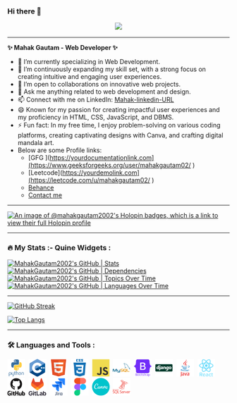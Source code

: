 
<!--
**MahakGautam2002/MahakGautam2002** is a ✨ _special_ ✨ repository because its `README.md` (this file) appears on your GitHub profile.
-->


### Hi there 👋

<div align="center">
  <img src="https://steamuserimages-a.akamaihd.net/ugc/1631947648964785474/81CBA15178466DD47195A239232202E78987B714/?imw=637&imh=358&ima=fit&impolicy=Letterbox&imcolor=%23000000&letterbox=true"/>
</div>

--- 
**✨ Mahak Gautam - Web Developer ✨**

- 🔭 I’m currently specializing in Web Development.
- 🌱 I’m continuously expanding my skill set, with a strong focus on creating intuitive and engaging user experiences.
- 👯 I’m open to collaborations on innovative web projects.
- 💬 Ask me anything related to web development and design.
- 📫 Connect with me on LinkedIn: [Mahak-linkedin-URL](https://www.linkedin.com/in/mahak-gautam-08a97b188/)
- 😄 Known for my passion for creating impactful user experiences and my proficiency in HTML, CSS, JavaScript, and DBMS.
- ⚡ Fun fact: In my free time, I enjoy problem-solving on various coding platforms, creating captivating designs with Canva, and crafting digital mandala art.
- Below are some Profile links:
    - [GFG ](https://yourdocumentationlink.com](https://www.geeksforgeeks.org/user/mahakgautam02/ )
    - [Leetcode](https://yourdemolink.com](https://leetcode.com/u/mahakgautam02/ )
    - [Behance](https://www.behance.net/mahakgautam)
    - [Contact me](mailto:mahakgautam02@gmail.com)

---

[![An image of @mahakgautam2002's Holopin badges, which is a link to view their full Holopin profile](https://holopin.me/mahakgautam2002)](https://holopin.io/@mahakgautam2002)

---
### :fire: My Stats :- Quine Widgets :

[![MahakGautam2002's GitHub | Stats](https://stats.quine.sh/MahakGautam2002/github?theme=dark)](https://quine.sh?utm_source=widgets&utm_campaign=MahakGautam2002)
[![MahakGautam2002's GitHub | Dependencies](https://stats.quine.sh/MahakGautam2002/dependencies?theme=light)](https://quine.sh?utm_source=widgets&utm_campaign=MahakGautam2002)
[![MahakGautam2002's GitHub | Topics Over Time](https://stats.quine.sh/MahakGautam2002/topics-over-time?theme=light)](https://quine.sh?utm_source=widgets&utm_campaign=MahakGautam2002)
[![MahakGautam2002's GitHub | Languages Over Time](https://stats.quine.sh/MahakGautam2002/languages-over-time?theme=dark)](https://quine.sh?utm_source=widgets&utm_campaign=MahakGautam2002)

---

[![GitHub Streak](http://github-readme-streak-stats.herokuapp.com?user=MahakGautam2002&theme=dark&background=000000)](https://git.io/streak-stats)

[![Top Langs](https://github-readme-stats.vercel.app/api/top-langs/?username=MahakGautam2002&layout=compact&theme=vision-friendly-dark)](https://github.com/YOUR_USERNAME/github-readme-stats)


---
### :hammer_and_wrench: Languages and Tools :
<div>
  <img src="https://github.com/devicons/devicon/blob/master/icons/python/python-original-wordmark.svg" title="Python" alt="Python" width="40" height="40"/>&nbsp;
  <img src="https://github.com/devicons/devicon/blob/master/icons/cplusplus/cplusplus-original.svg" title="C++" alt="C++" width="40" height="40"/>&nbsp;
  <img src="https://github.com/devicons/devicon/blob/master/icons/html5/html5-original.svg" title="HTML/HTML5" alt="HTML/HTML5" width="40" height="40"/>&nbsp;
  <img src="https://github.com/devicons/devicon/blob/master/icons/css3/css3-plain-wordmark.svg" title="CSS/CSS3" alt="CSS/CSS3" width="40" height="40"/>&nbsp;
  <img src="https://github.com/devicons/devicon/blob/master/icons/javascript/javascript-original.svg" title="JavaScript" alt="JavaScript" width="40" height="40"/>&nbsp;
  <img src="https://github.com/devicons/devicon/blob/master/icons/mysql/mysql-original-wordmark.svg" title="MySQL" alt="MySQL" width="40" height="40"/>&nbsp;
  <img src="https://github.com/devicons/devicon/blob/master/icons/bootstrap/bootstrap-plain-wordmark.svg" title="Bootstrap" alt="Bootstrap" width="40" height="40"/>&nbsp;
  <img src="https://github.com/devicons/devicon/blob/master/icons/django/django-original.svg" title="Django" alt="Django" width="40" height="40"/>&nbsp;
  <img src="https://github.com/devicons/devicon/blob/master/icons/java/java-original-wordmark.svg" title="Java" alt="Java" width="40" height="40"/>&nbsp;
  <img src="https://github.com/devicons/devicon/blob/master/icons/react/react-original-wordmark.svg" title="React JS" alt="React JS" width="40" height="40"/>&nbsp;
  <img src="https://github.com/devicons/devicon/blob/master/icons/github/github-original-wordmark.svg" title="GitHub" alt="GitHub" width="40" height="40"/>&nbsp;
  <img src="https://github.com/devicons/devicon/blob/master/icons/gitlab/gitlab-original-wordmark.svg" title="GitLab" alt="GitLab" width="40" height="40"/>&nbsp;
  <img src="https://github.com/devicons/devicon/blob/master/icons/jira/jira-original-wordmark.svg" title="JIRA" alt="JIRA" width="40" height="40"/>&nbsp;
  <img src="https://github.com/devicons/devicon/blob/master/icons/figma/figma-original.svg" title="Figma" alt="Figma" width="40" height="40"/>&nbsp;
  <img src="https://github.com/devicons/devicon/blob/master/icons/canva/canva-original.svg" title="Canva" alt="Canva" width="40" height="40"/>&nbsp;
  <img src="https://github.com/devicons/devicon/blob/master/icons/microsoftsqlserver/microsoftsqlserver-plain-wordmark.svg" title="MS Office" alt="MS Office" width="40" height="40"/>&nbsp;
</div>
